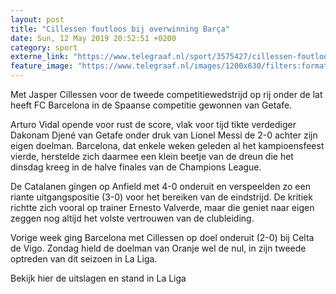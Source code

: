 ```yaml
---
layout: post
title: "Cillessen foutloos bij overwinning Barça"
date: Sun, 12 May 2019 20:52:51 +0200
category: sport
externe_link: "https://www.telegraaf.nl/sport/3575427/cillessen-foutloos-bij-overwinning-barca"
feature_image: "https://www.telegraaf.nl/images/1200x630/filters:format(jpeg):quality(80)/cdn-kiosk-api.telegraaf.nl/24cb34f8-74e7-11e9-85a2-02c309bc01c1.jpg"
---
```


<p class="intro">Met Jasper Cillessen voor de tweede competitiewedstrijd op rij onder de lat heeft FC Barcelona in de Spaanse competitie gewonnen van Getafe.</p> <p>Arturo Vidal opende voor rust de score, vlak voor tijd tikte verdediger Dakonam Djené van Getafe onder druk van Lionel Messi de 2-0 achter zijn eigen doelman. Barcelona, dat enkele weken geleden al het kampioensfeest vierde, herstelde zich daarmee een klein beetje van de dreun die het dinsdag kreeg in de halve finales van de Champions League.</p><p>De Catalanen gingen op Anfield met 4-0 onderuit en verspeelden zo een riante uitgangspositie (3-0) voor het bereiken van de eindstrijd. De kritiek richtte zich vooral op trainer Ernesto Valverde, maar die geniet naar eigen zeggen nog altijd het volste vertrouwen van de clubleiding.</p><p>Vorige week ging Barcelona met Cillessen op doel onderuit (2-0) bij Celta de Vigo. Zondag hield de doelman van Oranje wel de nul, in zijn tweede optreden van dit seizoen in La Liga.</p><p>Bekijk hier de uitslagen en stand in La Liga</p>
